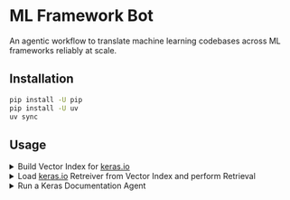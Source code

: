 # ML Framework Bot

An agentic workflow to translate machine learning codebases across ML frameworks reliably at scale.

## Installation

```bash
pip install -U pip
pip install -U uv
uv sync
```

## Usage

<details>
<summary>Build Vector Index for <a href="https://keras.io/">keras.io</a></summary>
  
```python
import torch
from dotenv import load_dotenv

import wandb
from ml_frameworks_bot.keras import KerasDocumentationRetreiver

load_dotenv()
wandb.init(
    project="ml-frameworks-bot", entity="ml-colabs", job_type="build_vector_index"
)
retriever = KerasDocumentationRetreiver(
    embedding_model_name="BAAI/bge-small-en-v1.5",
    torch_dtype=torch.float16,
    repository_local_path="keras_docs",
)
vector_index = retriever.index_documents(
    included_directories=["sources/api"],
    vector_index_persist_dir="vector_indices/keras3_api_reference",
    artifact_name="keras3_api_reference",
)
```
</details>

<details>
<summary>Load <a href="https://keras.io/">keras.io</a> Retreiver from Vector Index and perform Retrieval</summary>
  
```python
import weave
from dotenv import load_dotenv

from ml_frameworks_bot.keras import KerasDocumentationRetreiver

load_dotenv()
weave.init(project_name="ml-colabs/ml-frameworks-bot")
retriever = KerasDocumentationRetreiver.from_wandb_artifact(
    artifact_address="ml-colabs/ml-frameworks-bot/keras3_api_reference:latest"
)
retrieved_nodes = retriever.predict(
    query="Fetch the API referece for `keras.layers.Dense`"
)
```
</details>

<details>
<summary>Run a Keras Documentation Agent</summary>
  
```python
import weave
from dotenv import load_dotenv

from ml_frameworks_bot.keras import KerasDocumentationRetreiver, KerasDocumentationAgent

load_dotenv()
weave.init(project_name="ml-colabs/ml-frameworks-bot")
api_reference_retriever = KerasDocumentationRetreiver.from_wandb_artifact(
    artifact_address="ml-colabs/ml-frameworks-bot/keras3_api_reference:latest"
)
keras_docs_agent = KerasDocumentationAgent(
    llm_name="gpt-4o", api_reference_retriever=api_reference_retriever
)
reponse = keras_docs_agent.predict(
    code_snippet="""
import keras
from keras import layers

model = keras.Sequential(
    [
        keras.Input(shape=input_shape),
        layers.Conv2D(32, kernel_size=(3, 3), activation="relu"),
        layers.MaxPooling2D(pool_size=(2, 2)),
        layers.Conv2D(64, kernel_size=(3, 3), activation="relu"),
        layers.MaxPooling2D(pool_size=(2, 2)),
        layers.Flatten(),
        layers.Dropout(0.5),
        layers.Dense(num_classes, activation="softmax"),
    ]
)

model.summary()
"""
)

```
</details>